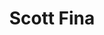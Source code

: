 ---
pid: CH222
title: Scott Fina
location_transcription: Next to Rocky
zipcode: '19083'
outside_phl: 'Havertown PA '
neighborhood: 
age: '26'
age_range: 20-29
instagram: 
image_file_name: CH_222.jpg
proposal_transcription: |-
  Female
  same size
  on other side of ArtM
topic: Women
topic_summary: '0'
type: Sculpture Statue
keywords_other: 
credit: 
image_labels: 
twitter: 
facebook: 
permalink: "/monuments/ch222/"
layout: item-page
---